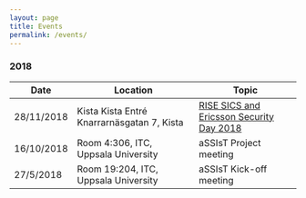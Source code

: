 ```yaml
---
layout: page
title: Events
permalink: /events/
---
```


### 2018

| Date      | Location                                   | Topic                                                        |
|-----------|--------------------------------------------|--------------------------------------------------------------|
|28/11/2018 | Kista Kista Entré Knarrarnäsgatan 7, Kista | [RISE SICS and Ericsson Security Day 2018][RISESECDAY2018]   |
|16/10/2018 | Room 4:306, ITC, Uppsala University        |  aSSIsT Project meeting |
|27/5/2018 | Room 19:204, ITC, Uppsala University        |  aSSIsT Kick-off meeting |

[RISESECDAY2018]: https://www.sics.se/events/rise-sics-and-ericsson-security-day-2018
